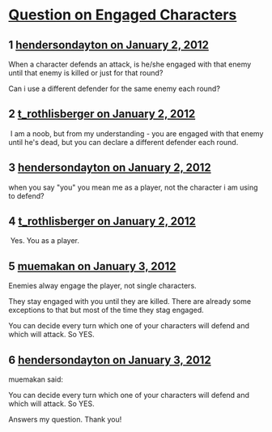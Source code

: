 # [Question on Engaged Characters](https://community.fantasyflightgames.com/topic/58347-question-on-engaged-characters/)

## 1 [hendersondayton on January 2, 2012](https://community.fantasyflightgames.com/topic/58347-question-on-engaged-characters/?do=findComment&comment=573951)

When a character defends an attack, is he/she engaged with that enemy until that enemy is killed or just for that round?

Can i use a different defender for the same enemy each round?

## 2 [t_rothlisberger on January 2, 2012](https://community.fantasyflightgames.com/topic/58347-question-on-engaged-characters/?do=findComment&comment=573956)

 I am a noob, but from my understanding - you are engaged with that enemy until he's dead, but you can declare a different defender each round.

## 3 [hendersondayton on January 2, 2012](https://community.fantasyflightgames.com/topic/58347-question-on-engaged-characters/?do=findComment&comment=573957)

when you say "you" you mean me as a player, not the character i am using to defend?

## 4 [t_rothlisberger on January 2, 2012](https://community.fantasyflightgames.com/topic/58347-question-on-engaged-characters/?do=findComment&comment=573966)

 Yes. You as a player.

## 5 [muemakan on January 3, 2012](https://community.fantasyflightgames.com/topic/58347-question-on-engaged-characters/?do=findComment&comment=574029)

Enemies alway engage the player, not single characters.

They stay engaged with you until they are killed. There are already some exceptions to that but most of the time they stag engaged.

You can decide every turn which one of your characters will defend and which will attack. So YES.

## 6 [hendersondayton on January 3, 2012](https://community.fantasyflightgames.com/topic/58347-question-on-engaged-characters/?do=findComment&comment=574095)

muemakan said:

You can decide every turn which one of your characters will defend and which will attack. So YES.



Answers my question. Thank you!

